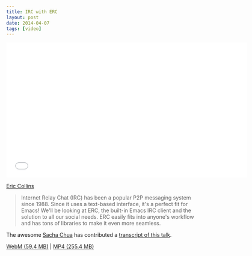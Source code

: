 ```yaml
---
title: IRC with ERC
layout: post
date: 2014-04-07
tags: [video]
---
```


<iframe width="640" height="360" src="//www.youtube.com/embed/l5u-907zUB0" frameborder="0" allowfullscreen></iframe>

[Eric Collins]

> Internet Relay Chat (IRC) has been a popular P2P messaging system
> since 1988. Since it uses a text-based interface, it's a perfect fit
> for Emacs! We'll be looking at ERC, the built-in Emacs IRC client
> and the solution to all our social needs. ERC easily fits into
> anyone's workflow and has tons of libraries to make it even more
> seamless.

The awesome [Sacha Chua] has contributed a [transcript of this talk].

[WebM (59.4 MB)](https://s3-us-west-2.amazonaws.com/emacsnyc/videos/irc-with-erc.webm) |
[MP4 (255.4 MB)](https://s3-us-west-2.amazonaws.com/emacsnyc/videos/irc-with-erc.mp4)

[Eric Collins]: http://tabfugni.cc
[Sacha Chua]: http://sachachua.com/blog/
[transcript of this talk]: http://emacslife.com/transcripts/2014-04-07%20Emacs%20NYC%20-%20IRC%20with%20ERC%20-%20Eric%20Collins.html

